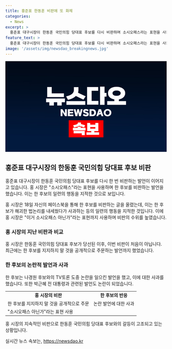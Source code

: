 ```yaml
---
title: 홍준표 한동훈 비판에 또 화제
categories:
  - News
excerpt: >
  홍준표 대구시장이 한동훈 국민의힘 당대표 후보를 다시 비판하며 소시오패스라는 표현을 사용했다. 한 후보의 일련의 행동을 지적하며, 지난 TV토론에서의 발언과 사과에 대한 비판도 이어졌다. 홍 시장은 이번이 처음이 아닌 한 후보에 대한 비판을 이어가고 있으며, 최근에는 공개적으로 한 후보를 지지하지 말 것을 주문하기도 했다.
feature_text: >
  홍준표 대구시장이 한동훈 국민의힘 당대표 후보를 다시 비판하며 소시오패스라는 표현을 사용했다. 한 후보의 일련의 행동을 지적하며, 지난 TV토론에서의 발언과 사과에 대한 비판도 이어졌다. 홍 시장은 이번이 처음이 아닌 한 후보에 대한 비판을 이어가고 있으며, 최근에는 공개적으로 한 후보를 지지하지 말 것을 주문하기도 했다.
image: '/assets/img/newsdao_breakingnews.jpg'
---
```


<p><img src="/assets/img/newsdao_breakingnews.jpg" alt="firstkoreanews 속보" /></p>

<h2 data-ke-size="size26">홍준표 대구시장의 한동훈 국민의힘 당대표 후보 비판</h2>

<p>홍준표 대구시장이 한동훈 국민의힘 당대표 후보를 다시 한 번 비판하는 발언이 이어지고 있습니다. 홍 시장은 "소시오패스"라는 표현을 사용하며 한 후보를 비판하는 발언을 했습니다. 이는 한 후보의 일련의 행동을 지적한 것으로 보입니다.</p>

<p data-ke-size="size16">홍 시장은 18일 자신의 페이스북을 통해 한 후보를 비판하는 글을 올렸는데, 이는 한 후보가 해괴한 법논리를 내세웠다가 사과하는 등의 일련의 행동을 지적한 것입니다. 이에 홍 시장은 "이거 소시오패스 아닌가"라는 표현까지 사용하며 비판의 수위를 높였습니다.</p>

<h3>홍 시장의 지난 비판과 비교</h3>

<p>홍 시장은 한동훈 국민의힘 당대표 후보가 당선된 이후, 이번 비판이 처음이 아닙니다. 최근에는 한 후보를 지지하지 말 것을 공개적으로 주문하는 발언까지 했었습니다.</p>

<h3>한 후보의 논란적 발언과 사과</h3>

<p>한 후보는 나경원 후보와의 TV토론 도중 논란을 일으킨 발언을 했고, 이에 대한 사과를 했습니다. 또한 박근혜 전 대통령과 관련된 발언도 논란이 되었습니다.</p>

<table>
    <tr>
        <td style="text-align: center; height: 17px;"><b>홍 시장의 비판</b></td>
        <td style="text-align: center; height: 17px;"><b>한 후보의 반응</b></td>
    </tr>
    <tr>
        <td>한 후보를 지지하지 말 것을 공개적으로 주문</td>
        <td>논란 발언에 대한 사과</td>
    </tr>
    <tr>
        <td>"소시오패스 아닌가"라는 표현 사용</td>
        <td></td>
    </tr>
</table>

<p data-ke-size="size16">홍 시장의 지속적인 비판으로 한동훈 국민의힘 당대표 후보와의 갈등이 고조되고 있는 상황입니다.</p>
실시간 뉴스 속보는, <a href="https://newsdao.kr" rel="dofollow">https://newsdao.kr</a>


